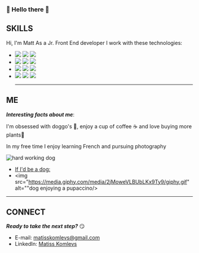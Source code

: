 ### 👋 Hello there 👋

<!--
**Matt-478/Matt-478** is a ✨ _special_ ✨ repository because its `README.md` (this file) appears on your GitHub profile.
-->
## SKILLS
Hi, I'm Matt
As a Jr. Front End developer I work with these technologies:
- <image src="https://img.shields.io/badge/HTML5-E34F26?style=for-the-badge&logo=html5&logoColor=white" />
  <image src="https://img.shields.io/badge/CSS3-1572B6?style=for-the-badge&logo=css3&logoColor=white" />
  <image src="https://img.shields.io/badge/JavaScript-C8C800?style=for-the-badge&logo=javascript&logoColor=white" />
- <image src="https://img.shields.io/badge/React-20232A?style=for-the-badge&logo=react&logoColor=white" />
  <image src="https://img.shields.io/badge/React_Router-CA4245?style=for-the-badge&logo=react-router&logoColor=white" />
  <image src="https://img.shields.io/badge/Redux-764ABC?style=for-the-badge&logo=redux&logoColor=white" />
- <image src="https://img.shields.io/badge/Node.js-43853D?style=for-the-badge&logo=node.js&logoColor=white" />
  <image src="https://img.shields.io/badge/Bootstrap-563D7C?style=for-the-badge&logo=bootstrap&logoColor=white" />
  <image src="https://img.shields.io/badge/npm-CB3837?style=for-the-badge&logo=npm&logoColor=white" />
- <image src="https://img.shields.io/badge/git-F05032?style=for-the-badge&logo=git&logoColor=white" />
  <image src="https://img.shields.io/badge/GitHub-181717?style=for-the-badge&logo=github&logoColor=white" />
  <image src="https://img.shields.io/badge/Vercel-000000?style=for-the-badge&logo=vercel&logoColor=white&color=blueviolet" />
  
  ---

## ME
***Interesting facts about me***:
<p> I'm obsessed with doggo's 🐶,
  enjoy a cup of coffee ☕️
  and love buying more plants🌱 </p>
 <p>In my free time I enjoy learning French and pursuing photography</p>

<p float="left">
  <img src="https://media.giphy.com/media/mCRJDo24UvJMA/giphy.gif" alt="hard working dog"/>
  <img src="https://media.giphy.com/media/2jMoweVLBUbLKx9Ty9/giphy.gif" alt=""dog enjoying a pupaccino/>
</p>


  * [If I'd be a dog:](https://media.giphy.com/media/mCRJDo24UvJMA/giphy.gif)
  *  <img src="https://media.giphy.com/media/2jMoweVLBUbLKx9Ty9/giphy.gif" alt=""dog enjoying a pupaccino/>

---

## CONNECT
***Ready to take the next step?*** 😏
- E-mail: matisskomlevs@gmail.com
- LinkedIn: [Matiss Komlevs](https://www.linkedin.com/in/matīss-komļevs-20343020b/)
